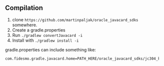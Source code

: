 ## Compilation

1. clone `https://github.com/martinpaljak/oracle_javacard_sdks` somewhere.
1. Create a gradle.properties
1. Run `./gradlew convertJavacard -i`
1. Install with `./gradlew install -i`


gradle.properties can include something like:

    com.fidesmo.gradle.javacard.home=PATH_HERE/oracle_javacard_sdks/jc304_kit/
